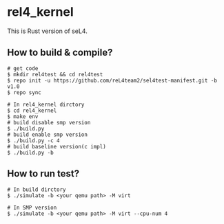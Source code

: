 # rel4_kernel
This is Rust version of seL4.

## How to build & compile?
```shell
# get code
$ mkdir rel4test && cd rel4test
$ repo init -u https://github.com/reL4team2/sel4test-manifest.git -b v1.0
$ repo sync

# In rel4_kernel dirctory
$ cd rel4_kernel 
$ make env
# build disable smp version
$ ./build.py
# build enable smp version
$ ./build.py -c 4
# build baseline version(c impl)
$ ./build.py -b
```

## How to run test?
```shell
# In build dirctory
$ ./simulate -b <your qemu path> -M virt

# In SMP version
$ ./simulate -b <your qemu path> -M virt --cpu-num 4
```